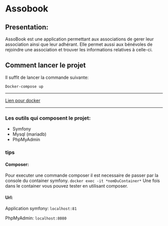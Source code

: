 # Assobook

## Presentation:
AssoBook est une application permettant aux associations de gerer leur association ainsi que leur adhérant. Elle permet aussi aux bénévoles de rejoindre une association et trouver les informations relatives à celle-ci.


## Comment lancer le projet
Il suffit de lancer la commande suivante: 

`Docker-compose up`

------------


[Lien pour docker](http://https://docs.docker.com/get-docker/ "Lien pour docker")

------------


### Les outils qui composent le projet: 
- Symfony
- Mysql (mariadb)
- PhpMyAdmin

### tips

#### Composer: 
Pour executer une commande composer il est necessaire de passer par la console du container symfony. 
`docker exec -it *nomDuContainer*`
Une fois dans le container vous pouvez tester en utilisant composer.

#### Url:
Application symfony:
`localhost:81`

PhpMyAdmin:
`localhost:8080`
